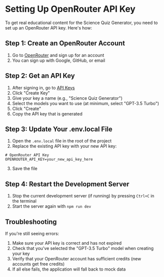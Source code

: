 # Setting Up OpenRouter API Key

To get real educational content for the Science Quiz Generator, you need to set up an OpenRouter API key. Here's how:

## Step 1: Create an OpenRouter Account

1. Go to [OpenRouter](https://openrouter.ai/) and sign up for an account
2. You can sign up with Google, GitHub, or email

## Step 2: Get an API Key

1. After signing in, go to [API Keys](https://openrouter.ai/keys)
2. Click "Create Key"
3. Give your key a name (e.g., "Science Quiz Generator")
4. Select the models you want to use (at minimum, select "GPT-3.5 Turbo")
5. Click "Create"
6. Copy the API key that is generated

## Step 3: Update Your .env.local File

1. Open the `.env.local` file in the root of the project
2. Replace the existing API key with your new API key:

```
# OpenRouter API Key
OPENROUTER_API_KEY=your_new_api_key_here
```

3. Save the file

## Step 4: Restart the Development Server

1. Stop the current development server (if running) by pressing `Ctrl+C` in the terminal
2. Start the server again with `npm run dev`

## Troubleshooting

If you're still seeing errors:

1. Make sure your API key is correct and has not expired
2. Check that you've selected the "GPT-3.5 Turbo" model when creating your key
3. Verify that your OpenRouter account has sufficient credits (new accounts get free credits)
4. If all else fails, the application will fall back to mock data
